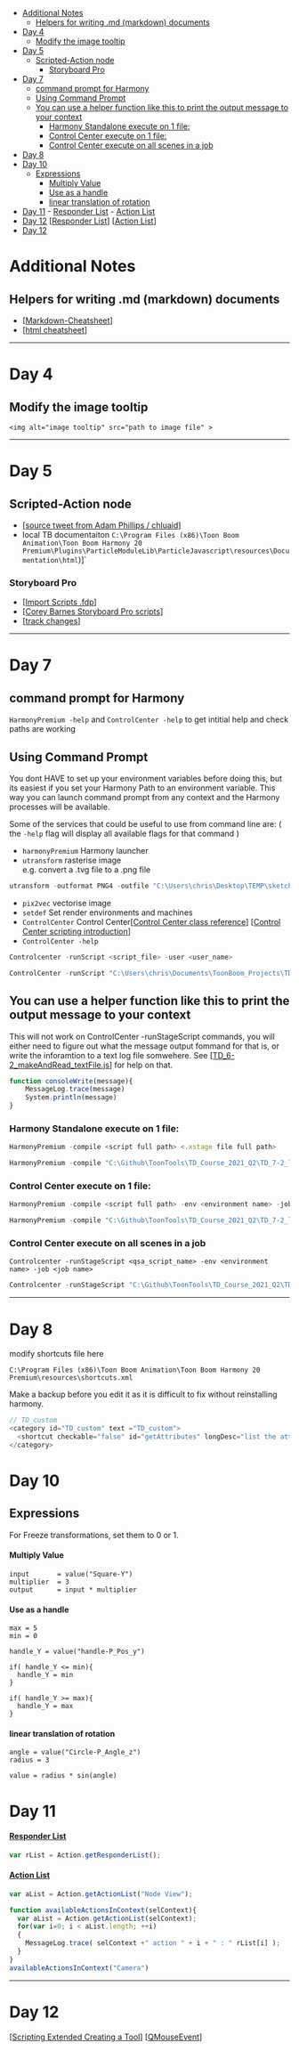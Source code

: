 - [Additional Notes](#additional-notes)
  - [Helpers for writing .md (markdown) documents](#helpers-for-writing-md-markdown-documents)
- [Day 4](#day-4)
  - [Modify the image tooltip](#modify-the-image-tooltip)
- [Day 5](#day-5)
  - [Scripted-Action node](#scripted-action-node)
    - [Storyboard Pro](#storyboard-pro)
- [Day 7](#day-7)
  - [command prompt for Harmony](#command-prompt-for-harmony)
  - [Using Command Prompt](#using-command-prompt)
  - [You can use a helper function like this to print the output message to your context](#you-can-use-a-helper-function-like-this-to-print-the-output-message-to-your-context)
    - [Harmony Standalone execute on 1 file:](#harmony-standalone-execute-on-1-file)
    - [Control Center execute on 1 file:](#control-center-execute-on-1-file)
    - [Control Center execute on all scenes in a job](#control-center-execute-on-all-scenes-in-a-job)
- [Day 8](#day-8)
- [Day 10](#day-10)
  - [Expressions](#expressions)
      - [Multiply Value](#multiply-value)
      - [Use as a handle](#use-as-a-handle)
      - [linear translation of rotation](#linear-translation-of-rotation)
- [Day 11](#day-11)
      - [Responder List](#responder-list)
      - [Action List](#action-list)
- [Day 12](#day-12)
      [[Responder List](https://docs.toonboom.com/help/harmony-20/scripting/script/classAction.html#a4c23808879fd406368c2ecfe46e0799c)]
      [[Action List](https://docs.toonboom.com/help/harmony-20/scripting/script/classAction.html#ad9b65553c0959c0b7295a448f7bd1e3e)]
- [Day 12](#day-12)



# Additional Notes
## Helpers for writing .md (markdown) documents
* [[Markdown-Cheatsheet](https://github.com/adam-p/markdown-here/wiki/Markdown-Cheatsheet)] 
* [[html cheatsheet](https://htmlcheatsheet.com/)]

---
# Day 4 
## Modify the image tooltip
`<img alt="image tooltip" src="path to image file" >`

---

# Day 5
## Scripted-Action node
* [[source tweet from Adam Phillips / chluaid](https://twitter.com/chluaid/status/1393084785455554565)]
* local TB documentaiton
  `C:\Program Files (x86)\Toon Boom Animation\Toon Boom Harmony 20 Premium\Plugins\ParticleModuleLib\ParticleJavascript\resources\Documentation\html`)]`

### Storyboard Pro

* [[Import Scripts .fdp](https://learn.toonboom.com/modules/script-and-captions/topic/importing-scripts)]
* [[Corey Barnes Storyboard Pro scripts](https://gumroad.com/myanimewaifu)]
* [[track changes](https://docs.toonboom.com/help/storyboard-pro-6/storyboard/reference/dialogs/track-changes-window.html)]

--- 
# Day 7
## command prompt for Harmony

`HarmonyPremium -help` and `ControlCenter -help` to get intitial help and check paths are working

## Using Command Prompt
You dont HAVE to set up your environment variables before doing this, but its easiest if you set your Harmony Path to an environment variable. This way you can launch command prompt from any context and the Harmony processes will be available.

Some of the services that could be useful to use from command line are: ( the `-help` flag will display all available flags for that command )

* `harmonyPremium` Harmony launcher
* `utransform` rasterise image
<br> e.g.
convert a .tvg file to a .png file
``` python
utransform -outformat PNG4 -outfile "C:\Users\chris\Desktop\TEMP\sketchOut.png"  "C:\Users\chris\Desktop\TEMP\HAR_004_sketch_sketch-1.tvg"
```
* `pix2vec` vectorise image
* `setdef` Set render environments and machines
* `ControlCenter` Control Center[[Control Center class reference](https://docs.toonboom.com/help/harmony-20/scripting/dbscript/classControlCentre.html)] [[Control Center scripting introduction](https://docs.toonboom.com/help/harmony-20/scripting/dbscript/index.html)]
* `ControlCenter -help` 
```python
Controlcenter -runScript <script_file> -user <user_name>

ControlCenter -runScript "C:\Users\chris\Documents\ToonBoom_Projects\TD Course 2021 Q2\Demo_Files\D3\ccScript_demo.js" -user usabatch
```



## You can use a helper function like this to print the output message to your context
This will not work on ControlCenter -runStageScript commands, you will either need to figure out what the message output fommand for that is, or write the inforamtion to a text log file somwehere. See [[TD_6-2_makeAndRead_textFile.js](https://github.com/ToonTools/TD_Course_2021_Q2/blob/main/TD_6-2_makeAndRead_textFile.js)] for help on that.
``` javascript
function consoleWrite(message){
	MessageLog.trace(message)
	System.println(message)
}
```

### Harmony Standalone execute on 1 file:
``` javascript
HarmonyPremium -compile <script full path> <.xstage file full path>
``` 
```javascript
HarmonyPremium -compile "C:\Github\ToonTools\TD_Course_2021_Q2\TD_7-2_listWriteNodesInScene.js" "C:\Users\chris\Documents\BlueZoo\testHarmony\colourSpaceTest\colourSpaceTest.xstage"
```  

### Control Center execute on 1 file:
```javascript
HarmonyPremium -compile <script full path> -env <environment name> -job <job name> -scene <scene name>
``` 
```javascript
HarmonyPremium -compile "C:\Github\ToonTools\TD_Course_2021_Q2\TD_7-2_listWriteNodesInScene.js" -env TCH_TheCatch -job TCH_101_Pilot -scene 010_001A
```

### Control Center execute on all scenes in a job
```
Controlcenter -runStageScript <qsa_script_name> -env <environment name> -job <job name>
```
```javascript
Controlcenter -runStageScript "C:\Github\ToonTools\TD_Course_2021_Q2\TD_7-2_listWriteNodesInScene.js" -env TCH_TheCatch -job TCH_101_Pilot
```
---
# Day 8
modify shortcuts file here
```
C:\Program Files (x86)\Toon Boom Animation\Toon Boom Harmony 20 Premium\resources\shortcuts.xml
```
Make a backup before you edit it as it is difficult to fix without reinstalling harmony.

``` javascript
// TD_custom
<category id="TD_custom" text ="TD_custom">
  <shortcut checkable="false" id="getAttributes" longDesc="list the attributes and their value for the selected node" order="256" slot="onActionExecuteScript(QString)" responder="scriptResponder" itemParameter="getAttributes in TD_7-3_getAttributes.js" text="get attributes" value="`" >
</category>
```

# Day 10
## Expressions
For Freeze transformations, set them to 0 or 1.

#### Multiply Value
```
input       = value("Square-Y")
multiplier  = 3
output      = input * multiplier
```

#### Use as a handle
```
max = 5
min = 0

handle_Y = value("handle-P_Pos_y")

if( handle_Y <= min){
  handle_Y = min
}

if( handle_Y >= max){
  handle_Y = max
}
```

#### linear translation of rotation
```
angle = value("Circle-P_Angle_z")
radius = 3

value = radius * sin(angle)
```


# Day 11

#### [Responder List](https://docs.toonboom.com/help/harmony-20/scripting/script/classAction.html#a4c23808879fd406368c2ecfe46e0799c)
``` javascript
var rList = Action.getResponderList();
```

#### [Action List](https://docs.toonboom.com/help/harmony-20/scripting/script/classAction.html#ad9b65553c0959c0b7295a448f7bd1e3e)

```javascript
var aList = Action.getActionList("Node View");
```
```javascript
function availableActionsInContext(selContext){
  var aList = Action.getActionList(selContext);
  for(var i=0; i < aList.length; ++i)
  {
    MessageLog.trace( selContext +" action " + i + " : " rList[i] );
  }
}
availableActionsInContext("Camera")
```


---
# Day 12

[[Scripting Extended Creating a Tool](https://docs.toonboom.com/help/harmony-20/scripting/extended/tutorial-tool-creation.html)]
[[QMouseEvent](https://doc.qt.io/qt-5/qmouseevent.html)]